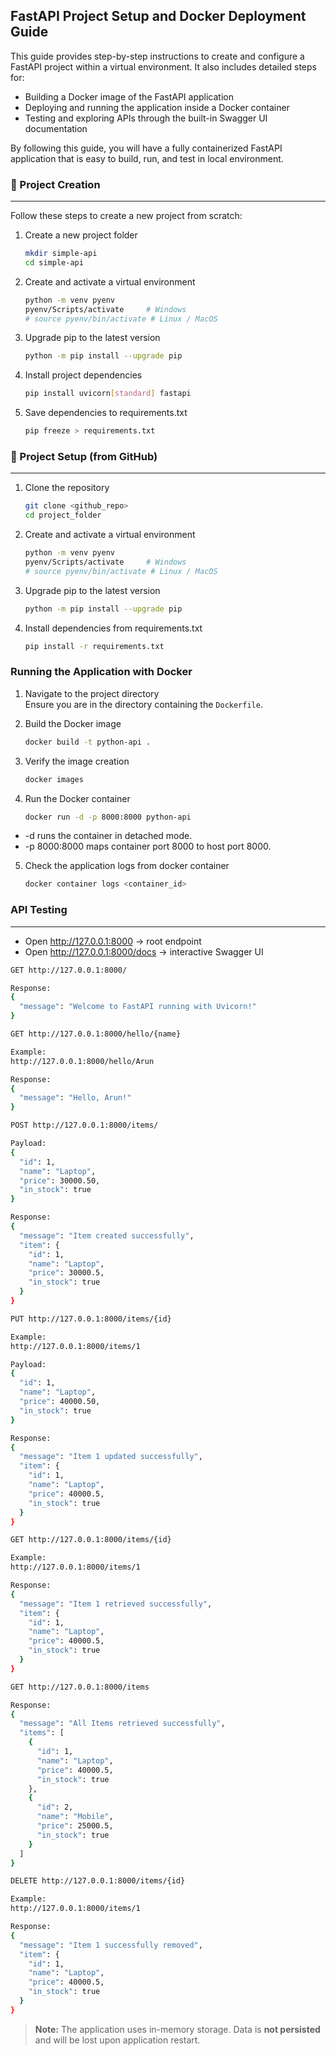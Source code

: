 ## FastAPI Project Setup and Docker Deployment Guide

This guide provides step-by-step instructions to create and configure a FastAPI project within a virtual environment. It also includes detailed steps for:
- Building a Docker image of the FastAPI application
- Deploying and running the application inside a Docker container
- Testing and exploring APIs through the built-in Swagger UI documentation

By following this guide, you will have a fully containerized FastAPI application that is easy to build, run, and test in local environment.

### 🚀 Project Creation
---

Follow these steps to create a new project from scratch:
1. Create a new project folder

    ```sh
    mkdir simple-api
    cd simple-api
    ```
2. Create and activate a virtual environment

    ```sh
    python -m venv pyenv
    pyenv/Scripts/activate     # Windows
    # source pyenv/bin/activate # Linux / MacOS
    ```
3. Upgrade pip to the latest version
    ```sh
    python -m pip install --upgrade pip
    ```
4. Install project dependencies
    ```sh
    pip install uvicorn[standard] fastapi
    ```
5. Save dependencies to requirements.txt
    ```sh
    pip freeze > requirements.txt
    ```
### 🔧 Project Setup (from GitHub)
---
1. Clone the repository
    ```sh
    git clone <github_repo>
    cd project_folder
    ```
2. Create and activate a virtual environment
    ```sh
    python -m venv pyenv
    pyenv/Scripts/activate     # Windows
    # source pyenv/bin/activate # Linux / MacOS
    ```
3. Upgrade pip to the latest version
    ```sh
    python -m pip install --upgrade pip
    ```
4. Install dependencies from requirements.txt
    ```sh
    pip install -r requirements.txt
    ```

### Running the Application with Docker

1. Navigate to the project directory  
   Ensure you are in the directory containing the `Dockerfile`.

2. Build the Docker image
    ```bash
    docker build -t python-api .
    ```
3. Verify the image creation
    ```sh
    docker images
    ```
4. Run the Docker container
    ```sh
    docker run -d -p 8000:8000 python-api
    ```
- -d runs the container in detached mode.
- -p 8000:8000 maps container port 8000 to host port 8000.

5. Check the application logs from docker container

    ```sh
    docker container logs <container_id>
    ```

### API Testing
---
* Open http://127.0.0.1:8000
 → root endpoint
* Open http://127.0.0.1:8000/docs
 → interactive Swagger UI


```sh
GET http://127.0.0.1:8000/

Response:
{
  "message": "Welcome to FastAPI running with Uvicorn!"
}
```
```sh
GET http://127.0.0.1:8000/hello/{name}

Example:
http://127.0.0.1:8000/hello/Arun 

Response:
{
  "message": "Hello, Arun!"
}
```
```sh
POST http://127.0.0.1:8000/items/

Payload:
{
  "id": 1,
  "name": "Laptop",
  "price": 30000.50,
  "in_stock": true
}

Response:
{
  "message": "Item created successfully",
  "item": {
    "id": 1,
    "name": "Laptop",
    "price": 30000.5,
    "in_stock": true
  }
}
```
```sh
PUT http://127.0.0.1:8000/items/{id}

Example:
http://127.0.0.1:8000/items/1

Payload:
{
  "id": 1,
  "name": "Laptop",
  "price": 40000.50,
  "in_stock": true
}

Response:
{
  "message": "Item 1 updated successfully",
  "item": {
    "id": 1,
    "name": "Laptop",
    "price": 40000.5,
    "in_stock": true
  }
}
```
```sh
GET http://127.0.0.1:8000/items/{id}

Example:
http://127.0.0.1:8000/items/1

Response:
{
  "message": "Item 1 retrieved successfully",
  "item": {
    "id": 1,
    "name": "Laptop",
    "price": 40000.5,
    "in_stock": true
  }
}
```
```sh
GET http://127.0.0.1:8000/items

Response:
{
  "message": "All Items retrieved successfully",
  "items": [
    {
      "id": 1,
      "name": "Laptop",
      "price": 40000.5,
      "in_stock": true
    },
    {
      "id": 2,
      "name": "Mobile",
      "price": 25000.5,
      "in_stock": true
    }
  ]
}
```
```sh
DELETE http://127.0.0.1:8000/items/{id}

Example:
http://127.0.0.1:8000/items/1

Response:
{
  "message": "Item 1 successfully removed",
  "item": {
    "id": 1,
    "name": "Laptop",
    "price": 40000.5,
    "in_stock": true
  }
}
```

> **Note:** The application uses in-memory storage. Data is **not persisted** and will be lost upon application restart.
